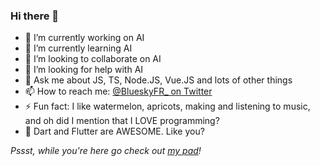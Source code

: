### Hi there 👋

<!--
**BlueskyFR/BlueskyFR** is a ✨ _special_ ✨ repository because its `README.md` (this file) appears on your GitHub profile.
-->

- 🔭 I’m currently working on AI
- 🌱 I’m currently learning AI
- 👯 I’m looking to collaborate on AI
- 🤔 I’m looking for help with AI
- 💬 Ask me about JS, TS, Node.JS, Vue.JS and lots of other things
- 📫 How to reach me: [@BlueskyFR_ on Twitter](https://twitter.com/BlueskyFR_)
- ⚡ Fun fact: I like watermelon, apricots, making and listening to music, and oh did I mention that I LOVE programming?
- 🎯 Dart and Flutter are AWESOME. Like you?

*Pssst, while you're here go check out [my pad](https://pad.blueskyfr.space)!*
